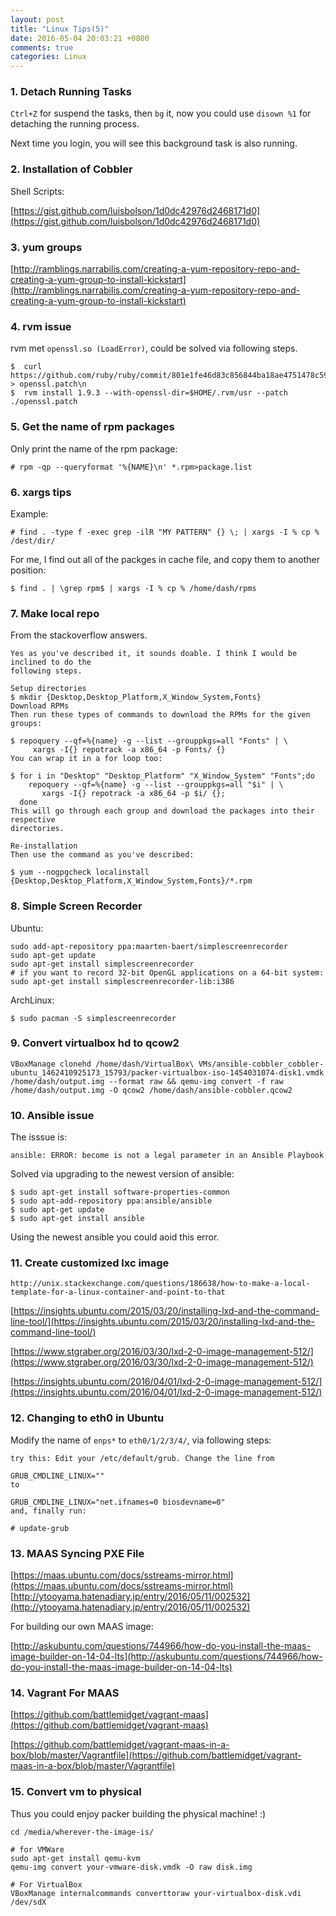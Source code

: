 ```yaml
---
layout: post
title: "Linux Tips(5)"
date: 2016-05-04 20:03:21 +0800
comments: true
categories: Linux
---
```

### 1. Detach Running Tasks
`Ctrl+Z` for suspend the tasks, then `bg` it, now you could use `disown %1` for
detaching the running process. 

Next time you login, you will see this background task is also running.    

### 2. Installation of Cobbler
Shell Scripts:    

[https://gist.github.com/luisbolson/1d0dc42976d2468171d0](https://gist.github.com/luisbolson/1d0dc42976d2468171d0)    

### 3. yum groups
[http://ramblings.narrabilis.com/creating-a-yum-repository-repo-and-creating-a-yum-group-to-install-kickstart](http://ramblings.narrabilis.com/creating-a-yum-repository-repo-and-creating-a-yum-group-to-install-kickstart)    

### 4. rvm issue
rvm met `openssl.so (LoadError)`, could be solved via following steps.    

```
$  curl https://github.com/ruby/ruby/commit/801e1fe46d83c856844ba18ae4751478c59af0d1.diff > openssl.patch\n
$  rvm install 1.9.3 --with-openssl-dir=$HOME/.rvm/usr --patch ./openssl.patch 
```

### 5. Get the name of rpm packages
Only print the name of the rpm package:    

```
# rpm -qp --queryformat '%{NAME}\n' *.rpm>package.list
```
### 6. xargs tips
Example:     

```
# find . -type f -exec grep -ilR "MY PATTERN" {} \; | xargs -I % cp % /dest/dir/
```
For me, I find out all of the packges in cache file, and copy them to another position:    

```
$ find . | \grep rpm$ | xargs -I % cp % /home/dash/rpms
```

### 7. Make local repo
From the stackoverflow answers.    

```
Yes as you've described it, it sounds doable. I think I would be inclined to do the
following steps.

Setup directories
$ mkdir {Desktop,Desktop_Platform,X_Window_System,Fonts}
Download RPMs
Then run these types of commands to download the RPMs for the given groups:

$ repoquery --qf=%{name} -g --list --grouppkgs=all "Fonts" | \
     xargs -I{} repotrack -a x86_64 -p Fonts/ {}
You can wrap it in a for loop too:

$ for i in "Desktop" "Desktop_Platform" "X_Window_System" "Fonts";do  
    repoquery --qf=%{name} -g --list --grouppkgs=all "$i" | \
       xargs -I{} repotrack -a x86_64 -p $i/ {}; 
  done
This will go through each group and download the packages into their respective
directories.

Re-installation
Then use the command as you've described:

$ yum --nogpgcheck localinstall {Desktop,Desktop_Platform,X_Window_System,Fonts}/*.rpm
```

### 8. Simple Screen Recorder
Ubuntu:    

```
sudo add-apt-repository ppa:maarten-baert/simplescreenrecorder
sudo apt-get update
sudo apt-get install simplescreenrecorder
# if you want to record 32-bit OpenGL applications on a 64-bit system:
sudo apt-get install simplescreenrecorder-lib:i386
```
ArchLinux:     

```
$ sudo pacman -S simplescreenrecorder
```

### 9. Convert virtualbox hd to qcow2

```
VBoxManage clonehd /home/dash/VirtualBox\ VMs/ansible-cobbler_cobbler-ubuntu_1462410925173_15793/packer-virtualbox-iso-1454031074-disk1.vmdk /home/dash/output.img --format raw && qemu-img convert -f raw /home/dash/output.img -O qcow2 /home/dash/ansible-cobbler.qcow2
```

### 10. Ansible issue
The isssue is:    

```
ansible: ERROR: become is not a legal parameter in an Ansible Playbook
```
Solved via upgrading to the newest version of ansible:    

```
$ sudo apt-get install software-properties-common
$ sudo apt-add-repository ppa:ansible/ansible
$ sudo apt-get update
$ sudo apt-get install ansible
```
Using the newest ansible you could aoid this error. 

### 11. Create customized lxc image

```
http://unix.stackexchange.com/questions/186638/how-to-make-a-local-template-for-a-linux-container-and-point-to-that
```
[https://insights.ubuntu.com/2015/03/20/installing-lxd-and-the-command-line-tool/](https://insights.ubuntu.com/2015/03/20/installing-lxd-and-the-command-line-tool/)    

[https://www.stgraber.org/2016/03/30/lxd-2-0-image-management-512/](https://www.stgraber.org/2016/03/30/lxd-2-0-image-management-512/)    

[https://insights.ubuntu.com/2016/04/01/lxd-2-0-image-management-512/](https://insights.ubuntu.com/2016/04/01/lxd-2-0-image-management-512/)      

### 12. Changing to eth0 in Ubuntu
Modify the name of `enps*` to `eth0/1/2/3/4/`, via following steps:    

```
try this: Edit your /etc/default/grub. Change the line from

GRUB_CMDLINE_LINUX=""
to

GRUB_CMDLINE_LINUX="net.ifnames=0 biosdevname=0"
and, finally run:

# update-grub
```

### 13. MAAS Syncing PXE File
[https://maas.ubuntu.com/docs/sstreams-mirror.html](https://maas.ubuntu.com/docs/sstreams-mirror.html)    
[http://ytooyama.hatenadiary.jp/entry/2016/05/11/002532](http://ytooyama.hatenadiary.jp/entry/2016/05/11/002532)    

For building our own MAAS image:    

[http://askubuntu.com/questions/744966/how-do-you-install-the-maas-image-builder-on-14-04-lts](http://askubuntu.com/questions/744966/how-do-you-install-the-maas-image-builder-on-14-04-lts)    

### 14. Vagrant For MAAS
[https://github.com/battlemidget/vagrant-maas](https://github.com/battlemidget/vagrant-maas)   

[https://github.com/battlemidget/vagrant-maas-in-a-box/blob/master/Vagrantfile](https://github.com/battlemidget/vagrant-maas-in-a-box/blob/master/Vagrantfile)    

### 15. Convert vm to physical
Thus you could enjoy packer building the physical machine! :)    

```
cd /media/wherever-the-image-is/

# for VMWare
sudo apt-get install qemu-kvm
qemu-img convert your-vmware-disk.vmdk -O raw disk.img

# For VirtualBox
VBoxManage internalcommands converttoraw your-virtualbox-disk.vdi /dev/sdX
```
